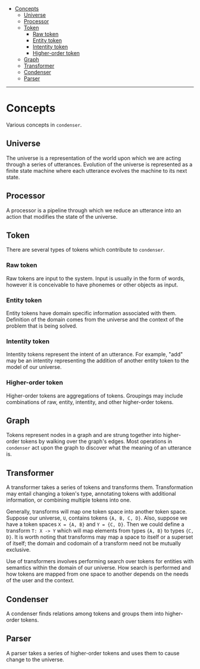 - [Concepts](#concepts)
  - [Universe](#universe)
  - [Processor](#processor)
  - [Token](#token)
    - [Raw token](#raw-token)
    - [Entity token](#entity-token)
    - [Intentity token](#intentity-token)
    - [Higher-order token](#higher-order-token)
  - [Graph](#graph)
  - [Transformer](#transformer)
  - [Condenser](#condenser)
  - [Parser](#parser)

---

# Concepts

Various concepts in `condenser`.

## Universe

The universe is a representation of the world upon which we are acting through a series of utterances. Evolution of the universe is represented as a finite state machine where each utterance evolves the machine to its next state.

## Processor

A processor is a pipeline through which we reduce an utterance into an action that modifies the state of the universe. 

## Token

There are several types of tokens which contribute to `condenser`.

### Raw token

Raw tokens are input to the system. Input is usually in the form of words, however it is conceivable to have phonemes or other objects as input.

### Entity token

Entity tokens have domain specific information associated with them. Definition of the domain comes from the universe and the context of the problem that is being solved.

### Intentity token

Intentity tokens represent the intent of an utterance. For example, "add" may be an intentity representing the addition of another entity token to the model of our universe.

### Higher-order token

Higher-order tokens are aggregations of tokens. Groupings may include combinations of raw, entity, intentity, and other higher-order tokens. 

## Graph

Tokens represent nodes in a graph and are strung together into higher-order tokens by walking over the graph's edges. Most operations in `condenser` act upon the graph to discover what the meaning of an utterance is.

## Transformer

A transformer takes a series of tokens and transforms them. Transformation may entail changing a token's type, annotating tokens with additional information, or combining multiple tokens into one. 

Generally, transforms will map one token space into another token space. Suppose our universe, `U`, contains tokens `{A, B, C, D}`. Also, suppose we have a token spaces `X = {A, B}` and `Y = {C, D}`. Then we could define a transform `T: X -> Y` which will map elements from types `{A, B}` to types `{C, D}`. It is worth noting that transforms may map a space to itself or a superset of itself; the domain and codomain of a transform need not be mutually exclusive.

Use of transformers involves performing search over tokens for entities with semantics within the domain of our universe. How search is performed and how tokens are mapped from one space to another depends on the needs of the user and the context.

## Condenser

A condenser finds relations among tokens and groups them into higher-order tokens.

## Parser

A parser takes a series of higher-order tokens and uses them to cause change to the universe.